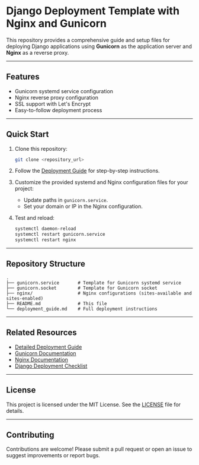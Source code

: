# Django Deployment Template with Nginx and Gunicorn

This repository provides a comprehensive guide and setup files for deploying Django applications using **Gunicorn** as the application server and **Nginx** as a reverse proxy.

---

## Features

- Gunicorn systemd service configuration
- Nginx reverse proxy configuration
- SSL support with Let's Encrypt
- Easy-to-follow deployment process

---

## Quick Start

1. Clone this repository:
   ```bash
   git clone <repository_url>
   ```

2. Follow the [Deployment Guide](https://github.com/cattle4808/nginx_gunicorn_exm/blob/main/nginx_gunicorn_settings_for_django.md) for step-by-step instructions.

3. Customize the provided systemd and Nginx configuration files for your project:
   - Update paths in `gunicorn.service`.
   - Set your domain or IP in the Nginx configuration.

4. Test and reload:
   ```bash
   systemctl daemon-reload
   systemctl restart gunicorn.service
   systemctl restart nginx
   ```

---

## Repository Structure

```plaintext
.
├── gunicorn.service       # Template for Gunicorn systemd service
├── gunicorn.socket        # Template for Gunicorn socket
├── nginx/                 # Nginx configurations (sites-available and sites-enabled)
├── README.md              # This file
└── deployment_guide.md    # Full deployment instructions
```

---

## Related Resources

- [Detailed Deployment Guide](https://github.com/cattle4808/nginx_gunicorn_exm/blob/main/nginx_gunicorn_settings_for_django.md)
- [Gunicorn Documentation](https://docs.gunicorn.org/en/stable/)
- [Nginx Documentation](https://nginx.org/en/docs/)
- [Django Deployment Checklist](https://docs.djangoproject.com/en/stable/howto/deployment/checklist/)

---

## License

This project is licensed under the MIT License. See the [LICENSE](LICENSE) file for details.

---

## Contributing

Contributions are welcome! Please submit a pull request or open an issue to suggest improvements or report bugs.

